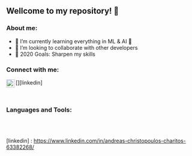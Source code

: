 ## Wellcome to my repository! 👋

### About me:
- 🌱 I’m currently learning everything in ML & AI 🤣
- 👯 I’m looking to collaborate with other developers
- 🥅 2020 Goals: Sharpen my skills

### Connect with me:

[<img align="left" alt="quartermaine | LinkedIn" width="22px" src="https://cdn.jsdelivr.net/npm/simple-icons@v3/icons/linkedin.svg" />][linkedin]

<br />

### Languages and Tools:


<!-- tensorflow -->

<!-- tensorflow -->

<!-- tensorflow -->

<!-- tensorflow -->
<!-- tensorflow -->
<!-- tensorflow -->
<!-- tensorflow -->
<br />
<br />


[linkedin] : https://www.linkedin.com/in/andreas-christopoulos-charitos-63382268/
 





